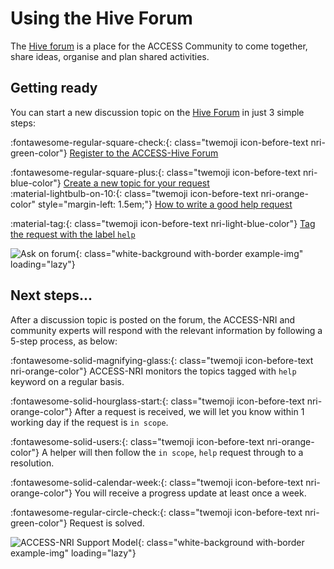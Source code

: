 [Hive forum]: https://forum.access-hive.org.au
# Using the Hive Forum

The [Hive forum] is a place for the ACCESS Community to come together, share ideas, organise and plan shared activities.

## Getting ready

You can start a new discussion topic on the [Hive Forum] in just 3 simple steps:

:fontawesome-regular-square-check:{: class="twemoji icon-before-text nri-green-color"} [Register to the ACCESS-Hive Forum](https://forum.access-hive.org.au/docs?topic=884)

:fontawesome-regular-square-plus:{: class="twemoji icon-before-text nri-blue-color"} [Create a new topic for your request](https://forum.access-hive.org.au/docs?topic=790)<br>
<span markdown class="small-text">
:material-lightbulb-on-10:{: class="twemoji icon-before-text nri-orange-color" style="margin-left: 1.5em;"} [How to write a good help request](https://forum.access-hive.org.au/docs?topic=818)
</span>

:material-tag:{: class="twemoji icon-before-text nri-light-blue-color"} [Tag the request with the label `help`](https://forum.access-hive.org.au/docs?topic=846)

![Ask on forum](/assets/ask-on-forum-diagram.png){: class="white-background with-border example-img" loading="lazy"}

## Next steps...

After a discussion topic is posted on the forum, the ACCESS-NRI and community experts will respond with the relevant information by following a 5-step process, as below: 

:fontawesome-solid-magnifying-glass:{: class="twemoji icon-before-text nri-orange-color"} ACCESS-NRI monitors the topics tagged with `help` keyword on a regular basis.

:fontawesome-solid-hourglass-start:{: class="twemoji icon-before-text nri-orange-color"} After a request is received, we will let you know within 1 working day if the request is `in scope`.

:fontawesome-solid-users:{: class="twemoji icon-before-text nri-orange-color"} A helper will then follow the `in scope`, `help` request through to a resolution.

:fontawesome-solid-calendar-week:{: class="twemoji icon-before-text nri-orange-color"} You will receive a progress update at least once a week.

:fontawesome-regular-circle-check:{: class="twemoji icon-before-text nri-green-color"} Request is solved. 

![ACCESS-NRI Support Model](/assets/access-nri-support.png){: class="white-background with-border example-img" loading="lazy"}